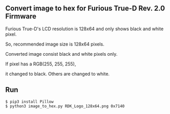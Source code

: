 ## Convert image to hex for Furious True-D Rev. 2.0 Firmware

Furious True-D's LCD resolution is 128x64 and only shows black and white pixel.

So, recommended image size is 128x64 pixels.

Converted image consist black and white pixels only.

If pixel has a RGB(255, 255, 255), 

it changed to black.
Others are changed to white.


## Run

```
$ pip3 install Pillow
$ python3 image_to_hex.py RDK_Logo_128x64.png 0x7140
```
